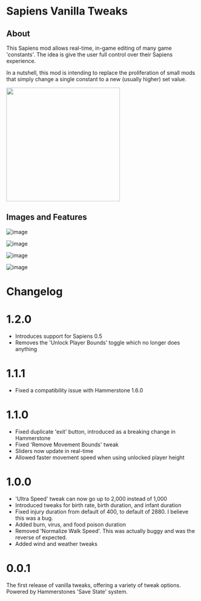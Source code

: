 # Sapiens Vanilla Tweaks

## About

This Sapiens mod allows real-time, in-game editing of many game 'constants'. The idea is give the user full control over their Sapiens experience.

In a nutshell, this mod is intending to replace the proliferation of small mods that simply change a single constant to a new (usually higher) set value.

[<img src="https://discord.com/assets/cb48d2a8d4991281d7a6a95d2f58195e.svg" width="300"/>](https://discord.gg/WnN8hj2Fyg)

## Images and Features

![image](https://user-images.githubusercontent.com/18729296/187544371-549486f9-6b83-44a7-a941-3621dc3ec913.png)

![image](https://user-images.githubusercontent.com/18729296/187544399-2d9d1ce5-b16b-4b97-a623-5be7e5f97244.png)

![image](https://user-images.githubusercontent.com/18729296/187544430-39e2c34b-1265-4da7-a2c2-98dca83c6774.png)

![image](https://user-images.githubusercontent.com/18729296/187544462-40c9cbea-6481-4164-9c24-250883dd4a3b.png)

# Changelog

# 1.2.0

- Introduces support for Sapiens 0.5
- Removes the 'Unlock Player Bounds' toggle which no longer does anything

# 1.1.1

- Fixed a compatibility issue with Hammerstone 1.6.0

# 1.1.0

- Fixed duplicate 'exit' button, introduced as a breaking change in Hammerstone
- Fixed 'Remove Movement Bounds' tweak
- Sliders now update in real-time
- Allowed faster movement speed when using unlocked player height

# 1.0.0

- 'Ultra Speed' tweak can now go up to 2,000 instead of 1,000
- Introduced tweaks for birth rate, birth duration, and infant duration
- Fixed injury duration from default of 400, to default of 2880. I believe this was a bug.
- Added burn, virus, and food poison duration
- Removed 'Normalize Walk Speed'. This was actually buggy and was the reverse of expected.
- Added wind and weather tweaks

# 0.0.1

The first release of vanilla tweaks, offering a variety of tweak options. Powered by Hammerstones 'Save State' system.
